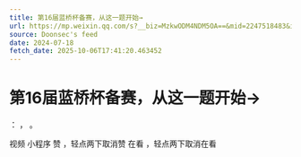 ```yaml
---
title: 第16届蓝桥杯备赛，从这一题开始→
url: https://mp.weixin.qq.com/s?__biz=MzkwODM4NDM5OA==&mid=2247518483&idx=2&sn=7a797d2c6a0566648decb05bb66335c6
source: Doonsec's feed
date: 2024-07-18
fetch_date: 2025-10-06T17:41:20.463452
---
```


# 第16届蓝桥杯备赛，从这一题开始→

：
，
。

视频
小程序
赞
，轻点两下取消赞
在看
，轻点两下取消在看